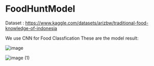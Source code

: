 # FoodHuntModel
Dataset :
https://www.kaggle.com/datasets/arizbw/traditional-food-knowledge-of-indonesia

We use CNN for Food Classfication
These are the model result:

![image](https://github.com/Bangkit-Product-Based-Capstone-Project/FoodHuntModel/assets/85219689/adbb5cc6-7521-4f26-8287-cf42771d7d31)

![image (1)](https://github.com/Bangkit-Product-Based-Capstone-Project/FoodHuntModel/assets/85219689/ab3722af-9514-4e15-99b8-22aac0df707c)
